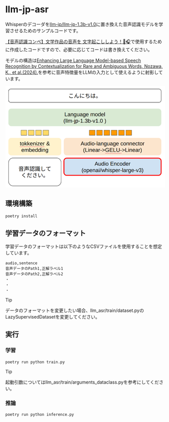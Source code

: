 # llm-jp-asr
Whisperのデコーダを[llm-jp/llm-jp-1.3b-v1.0](https://huggingface.co/llm-jp/llm-jp-1.3b-v1.0)に置き換えた音声認識モデルを学習させるためのサンプルコードです。

[【音声認識コンペ】文学作品の音声を 文字起こししよう！📘🎧](https://competition.nishika.com/competitions/audio_book_transcription/summary)で使用するために作成したコードですので、必要に応じてコードは書き換えてください。

モデルの構造は[Enhancing Large Language Model-based Speech Recognition by Contextualization for Rare and Ambiguous Words, Nozawa, K., et al.(2024).](https://www.arxiv.org/abs/2408.08027)を参考に音声特徴量をLLMの入力として使えるように射影しています。

<img src="imgs/img1.png" width="500">

## 環境構築
```
poetry install
```

## 学習データのフォーマット
学習データのフォーマットは以下のようなCSVファイルを使用することを想定しています。

```:学習データサンプル
audio,sentence
音声データのPath1,正解ラベル1
音声データのPath2,正解ラベル2
・
・
・
```

> [!TIP]
> データのフォーマットを変更したい場合、llm_asr/train/dataset.pyのLazySupervisedDatasetを変更してください。

## 実行
### 学習
```
poetry run python train.py
```

> [!TIP]
> 起動引数についてはllm_asr/train/arguments_dataclass.pyを参考にしてください。

### 推論
```
poetry run python inference.py
```


